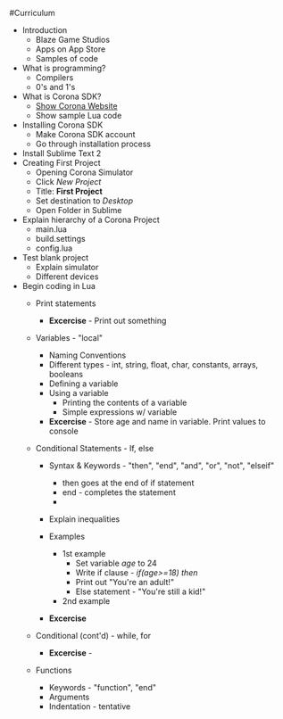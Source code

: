 #Curriculum 
* Introduction
	* Blaze Game Studios
	* Apps on App Store
	* Samples of code
* What is programming?
	* Compilers
	* 0's and 1's
* What is Corona SDK?
	* [Show Corona Website](https://coronalabs.com/)
	* Show sample Lua code
* Installing Corona SDK
	* Make Corona SDK account
	* Go through installation process
* Install Sublime Text 2
* Creating First Project
	* Opening Corona Simulator
	* Click _New Project_
	* Title: **First Project**
	* Set destination to _Desktop_
	* Open Folder in Sublime
* Explain hierarchy of a Corona Project
	* main.lua
	* build.settings
	* config.lua
* Test blank project
	* Explain simulator 
	* Different devices
* Begin coding in Lua
	* Print statements
		* **Excercise** - Print out something
	* Variables - "local"
		* Naming Conventions
		* Different types - int, string, float, char, constants, arrays, booleans
		* Defining a variable
		* Using a variable
			* Printing the contents of a variable
			* Simple expressions w/ variable
		* **Excercise** - Store age and name in variable. Print values to console
	* Conditional Statements - If, else
		* Syntax & Keywords - "then", "end", "and", "or", "not", "elseif"
			* then goes at the end of if statement
			* end - completes the statement
			*
		* Explain inequalities
		* Examples
			* 1st example
				* Set variable _age_ to 24
				* Write if clause - _if(age>=18) then_
				* Print out "You're an adult!"
				* Else statement - "You're still a kid!"
			* 2nd example


		* **Excercise**
	* Conditional (cont'd) - while, for

		* **Excercise** -
	* Functions
		* Keywords - "function", "end"
		* Arguments
		* Indentation - tentative



[blaze-logo]: https://dl-web.dropbox.com/get/Blaze%20Game%20Studios/Logos/Logo_3_Fire.png?_subject_uid=45562810&w=AABN86q0JQSitAFSu4HsaibL5KiJvkblA8igkcaVGZbDCA